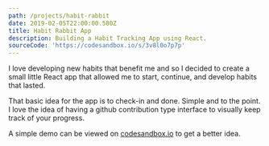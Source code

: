 ```yaml
---
path: /projects/habit-rabbit
date: 2019-02-05T22:00:00.580Z
title: Habit Rabbit App
description: Building a Habit Tracking App using React.
sourceCode: 'https://codesandbox.io/s/3v8l0o7p7p'
---
```


I love developing new habits that benefit me and so I decided to create a small little React app that allowed me to start, continue, and develop habits that lasted.

That basic idea for the app is to check-in and done. Simple and to the point. I love the idea of having a github contribution type interface to visually keep track of your progress.

A simple demo can be viewed on [codesandbox.io](https://codesandbox.io/s/3v8l0o7p7p) to get a better idea.
